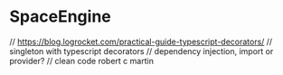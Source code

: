 # SpaceEngine

// https://blog.logrocket.com/practical-guide-typescript-decorators/
// singleton with typescript decorators
// dependency injection, import or provider?
// clean code robert c martin
